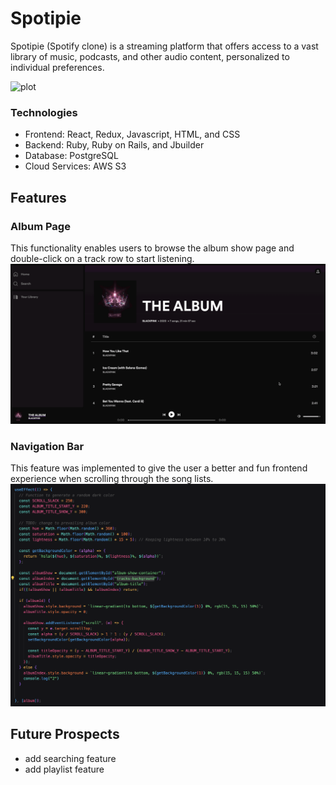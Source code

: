 # Spotipie

Spotipie (Spotify clone) is a streaming platform that offers access to a vast library of music, podcasts, and other audio content, personalized to individual preferences.

![plot](./frontend/_snippets/SpotipieIndex.png)


### Technologies
+ Frontend: React, Redux, Javascript, HTML, and CSS
+ Backend: Ruby, Ruby on Rails, and Jbuilder
+ Database: PostgreSQL
+ Cloud Services: AWS S3

## Features

### Album Page

This functionality enables users to browse the album show page and double-click on a track row to start listening.
![plot](./frontend/_snippets/Screenshot1.gif)

### Navigation Bar
This feature was implemented to give the user a better and fun frontend experience when scrolling through the song lists.
![plot](./frontend/_snippets/CodeSnippet1.png)

## Future Prospects
+ add searching feature
+ add playlist feature